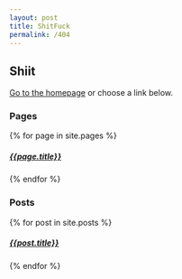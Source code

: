 ```yaml
---
layout: post
title: ShitFuck
permalink: /404
---
```

## Shiit

[Go to the homepage](/ "Back to homepage") or choose a link below.

<div class="container" style="max-width: 600px; margin:0 auto;">
	<div class="grid text-center">
		<div class="grid__item medium-up--one-half">
			<h3>Pages</h3>
			{% for page in site.pages %}
			    <a href="{{ page.url }}" class="item">
			      	<h5>{{page.title}}</h5>
			    </a>
			{% endfor %}
		</div>
		<div class="grid__item medium-up--one-half">
			<h3>Posts</h3>
			{% for post in site.posts %}
			    <a href="{{ post.url }}" class="item">
			      	<h5>{{post.title}}</h5>
			    </a>
			{% endfor %}
		</div>
	</div>
</div>